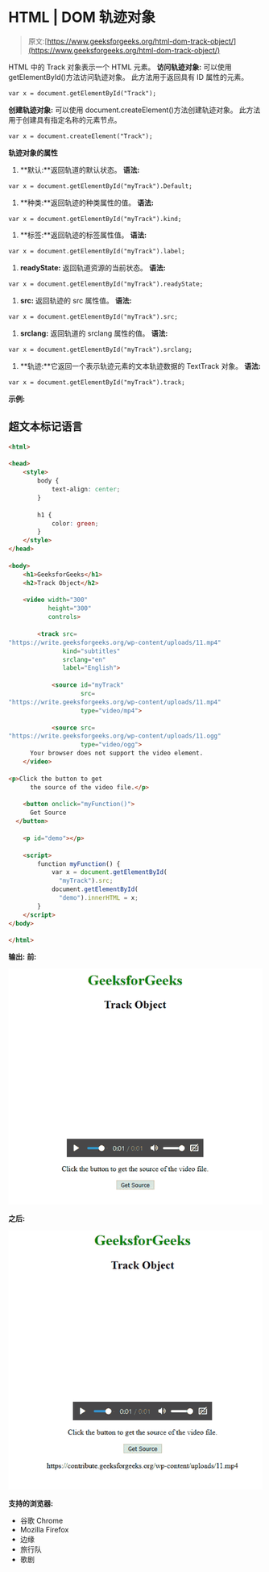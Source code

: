 # HTML | DOM 轨迹对象

> 原文:[https://www.geeksforgeeks.org/html-dom-track-object/](https://www.geeksforgeeks.org/html-dom-track-object/)

HTML 中的 Track 对象表示一个 HTML 元素。
**访问轨迹对象:**
可以使用 getElementById()方法访问轨迹对象。
此方法用于返回具有 ID 属性的元素。

```html
var x = document.getElementById("Track");
```

**创建轨迹对象:**
可以使用 document.createElement()方法创建轨迹对象。
此方法用于创建具有指定名称的元素节点。

```html
var x = document.createElement("Track");
```

**轨迹对象的属性**

1.  **默认:**返回轨道的默认状态。
    **语法:**

```html
var x = document.getElementById("myTrack").Default;
```

1.  **种类:**返回轨迹的种类属性的值。
    **语法:**

```html
var x = document.getElementById("myTrack").kind;
```

1.  **标签:**返回轨迹的标签属性值。
    **语法:**

```html
var x = document.getElementById("myTrack").label;
```

1.  **readyState:** 返回轨道资源的当前状态。
    **语法:**

```html
var x = document.getElementById("myTrack").readyState;
```

1.  **src:** 返回轨迹的 src 属性值。
    **语法:**

```html
var x = document.getElementById("myTrack").src;
```

1.  **srclang:** 返回轨道的 srclang 属性的值。
    **语法:**

```html
var x = document.getElementById("myTrack").srclang;
```

1.  **轨迹:**它返回一个表示轨迹元素的文本轨迹数据的 TextTrack 对象。
    **语法:**

```html
var x = document.getElementById("myTrack").track;
```

**示例:**

## 超文本标记语言

```html
<html>

<head>
    <style>
        body {
            text-align: center;
        }

        h1 {
            color: green;
        }
    </style>
</head>

<body>
    <h1>GeeksforGeeks</h1>
    <h2>Track Object</h2>

    <video width="300"
           height="300"
           controls>

        <track src=
"https://write.geeksforgeeks.org/wp-content/uploads/11.mp4"
               kind="subtitles"
               srclang="en"
               label="English">

            <source id="myTrack"
                    src=
"https://write.geeksforgeeks.org/wp-content/uploads/11.mp4"
                    type="video/mp4">

            <source src=
"https://write.geeksforgeeks.org/wp-content/uploads/11.ogg"
                    type="video/ogg">
      Your browser does not support the video element.
    </video>

<p>Click the button to get
      the source of the video file.</p>

    <button onclick="myFunction()">
      Get Source
  </button>

    <p id="demo"></p>

    <script>
        function myFunction() {
            var x = document.getElementById(
              "myTrack").src;
            document.getElementById(
              "demo").innerHTML = x;
        }
    </script>
</body>

</html>
```

**输出:**
**前:**

![](img/1018599f7d125e03cef5b19b1711ce91.png)

**之后:**

![](img/efe80ab2ff525da2d7abf1214d79f6b9.png)

**支持的浏览器:**

*   谷歌 Chrome
*   Mozilla Firefox
*   边缘
*   旅行队
*   歌剧